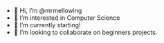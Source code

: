 - 👋 Hi, I’m @mrmellowing
- 👀 I’m interested in Computer Science
- 🌱 I’m currently starting!
- 💞️ I’m looking to collaborate on beginners projects.


<!---
mrmellowing/mrmellowing is a ✨ special ✨ repository because its `README.md` (this file) appears on your GitHub profile.
You can click the Preview link to take a look at your changes.
--->
